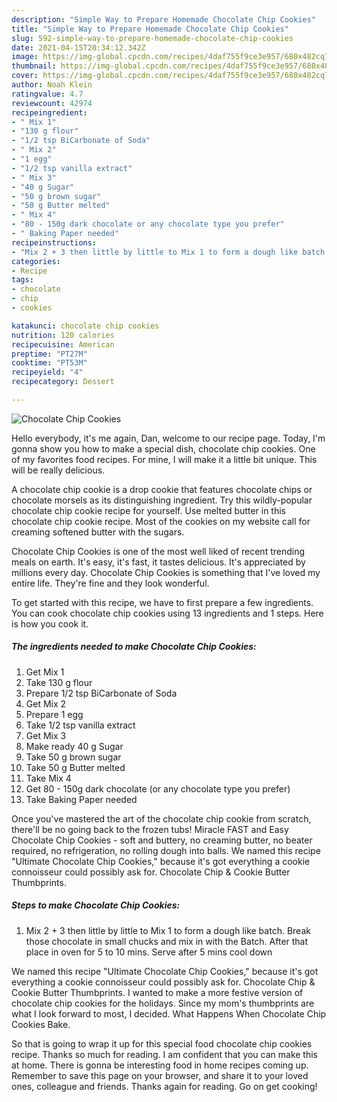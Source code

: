 ```yaml
---
description: "Simple Way to Prepare Homemade Chocolate Chip Cookies"
title: "Simple Way to Prepare Homemade Chocolate Chip Cookies"
slug: 592-simple-way-to-prepare-homemade-chocolate-chip-cookies
date: 2021-04-15T20:34:12.342Z
image: https://img-global.cpcdn.com/recipes/4daf755f9ce3e957/680x482cq70/chocolate-chip-cookies-recipe-main-photo.jpg
thumbnail: https://img-global.cpcdn.com/recipes/4daf755f9ce3e957/680x482cq70/chocolate-chip-cookies-recipe-main-photo.jpg
cover: https://img-global.cpcdn.com/recipes/4daf755f9ce3e957/680x482cq70/chocolate-chip-cookies-recipe-main-photo.jpg
author: Noah Klein
ratingvalue: 4.7
reviewcount: 42974
recipeingredient:
- " Mix 1"
- "130 g flour"
- "1/2 tsp BiCarbonate of Soda"
- " Mix 2"
- "1 egg"
- "1/2 tsp vanilla extract"
- " Mix 3"
- "40 g Sugar"
- "50 g brown sugar"
- "50 g Butter melted"
- " Mix 4"
- "80 - 150g dark chocolate or any chocolate type you prefer"
- " Baking Paper needed"
recipeinstructions:
- "Mix 2 + 3 then little by little to Mix 1 to form a dough like batch. Break those chocolate in small chucks and mix in with the Batch. After that place in oven for 5 to 10 mins. Serve after 5 mins cool down"
categories:
- Recipe
tags:
- chocolate
- chip
- cookies

katakunci: chocolate chip cookies 
nutrition: 120 calories
recipecuisine: American
preptime: "PT27M"
cooktime: "PT53M"
recipeyield: "4"
recipecategory: Dessert

---
```



![Chocolate Chip Cookies](https://img-global.cpcdn.com/recipes/4daf755f9ce3e957/680x482cq70/chocolate-chip-cookies-recipe-main-photo.jpg)

Hello everybody, it's me again, Dan, welcome to our recipe page. Today, I'm gonna show you how to make a special dish, chocolate chip cookies. One of my favorites food recipes. For mine, I will make it a little bit unique. This will be really delicious.

A chocolate chip cookie is a drop cookie that features chocolate chips or chocolate morsels as its distinguishing ingredient. Try this wildly-popular chocolate chip cookie recipe for yourself. Use melted butter in this chocolate chip cookie recipe. Most of the cookies on my website call for creaming softened butter with the sugars.

Chocolate Chip Cookies is one of the most well liked of recent trending meals on earth. It's easy, it's fast, it tastes delicious. It's appreciated by millions every day. Chocolate Chip Cookies is something that I've loved my entire life. They're fine and they look wonderful.


To get started with this recipe, we have to first prepare a few ingredients. You can cook chocolate chip cookies using 13 ingredients and 1 steps. Here is how you cook it.

<!--inarticleads1-->

##### The ingredients needed to make Chocolate Chip Cookies:

1. Get  Mix 1
1. Take 130 g flour
1. Prepare 1/2 tsp BiCarbonate of Soda
1. Get  Mix 2
1. Prepare 1 egg
1. Take 1/2 tsp vanilla extract
1. Get  Mix 3
1. Make ready 40 g Sugar
1. Take 50 g brown sugar
1. Take 50 g Butter melted
1. Take  Mix 4
1. Get 80 - 150g dark chocolate (or any chocolate type you prefer)
1. Take  Baking Paper needed


Once you&#39;ve mastered the art of the chocolate chip cookie from scratch, there&#39;ll be no going back to the frozen tubs! Miracle FAST and Easy Chocolate Chip Cookies - soft and buttery, no creaming butter, no beater required, no refrigeration, no rolling dough into balls. We named this recipe &#34;Ultimate Chocolate Chip Cookies,&#34; because it&#39;s got everything a cookie connoisseur could possibly ask for. Chocolate Chip &amp; Cookie Butter Thumbprints. 

<!--inarticleads2-->

##### Steps to make Chocolate Chip Cookies:

1. Mix 2 + 3 then little by little to Mix 1 to form a dough like batch. Break those chocolate in small chucks and mix in with the Batch. After that place in oven for 5 to 10 mins. Serve after 5 mins cool down


We named this recipe &#34;Ultimate Chocolate Chip Cookies,&#34; because it&#39;s got everything a cookie connoisseur could possibly ask for. Chocolate Chip &amp; Cookie Butter Thumbprints. I wanted to make a more festive version of chocolate chip cookies for the holidays. Since my mom&#39;s thumbprints are what I look forward to most, I decided. What Happens When Chocolate Chip Cookies Bake. 

So that is going to wrap it up for this special food chocolate chip cookies recipe. Thanks so much for reading. I am confident that you can make this at home. There is gonna be interesting food in home recipes coming up. Remember to save this page on your browser, and share it to your loved ones, colleague and friends. Thanks again for reading. Go on get cooking!
